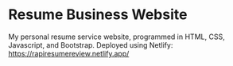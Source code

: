 # Resume Business Website

My personal resume service website, programmed in HTML, CSS, Javascript, and Bootstrap. 
Deployed using Netlify: https://rapiresumereview.netlify.app/
